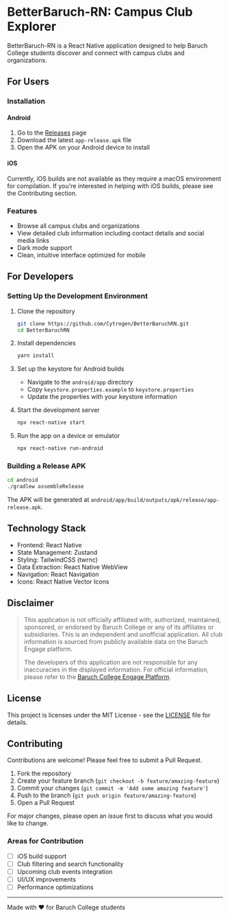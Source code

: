 # BetterBaruch-RN: Campus Club Explorer

BetterBaruch-RN is a React Native application designed to help Baruch College students discover and connect with campus clubs and organizations.

## For Users

### Installation

#### Android

1. Go to the [Releases](https://github.com/Cytrogen/BetterBaruchRN/releases) page
2. Download the latest `app-release.apk` file
3. Open the APK on your Android device to install

#### iOS

Currently, iOS builds are not available as they require a macOS environment for compilation. If you're interested in helping with iOS builds, please see the Contributing section.

### Features

- Browse all campus clubs and organizations
- View detailed club information including contact details and social media links 
- Dark mode support
- Clean, intuitive interface optimized for mobile

## For Developers

### Setting Up the Development Environment

1. Clone the repository

   ```bash
   git clone https://github.com/Cytrogen/BetterBaruchRN.git
   cd BetterBaruchRN
   ```
   
2. Install dependencies

   ```bash
   yarn install
   ```

3. Set up the keystore for Android builds

   - Navigate to the `android/app` directory
   - Copy `keystore.properties.example` to `keystore.properties`
   - Update the properties with your keystore information

4. Start the development server

   ```bash
   npx react-native start
   ```
   
5. Run the app on a device or emulator

   ```bash
   npx react-native run-android
   ```
   
### Building a Release APK

```bash
cd android
./gradlew assembleRelease
```

The APK will be generated at `android/app/build/outputs/apk/release/app-release.apk`.

## Technology Stack

- Frontend: React Native
- State Management: Zustand
- Styling: TailwindCSS (twrnc)
- Data Extraction: React Native WebView
- Navigation: React Navigation
- Icons: React Native Vector Icons

## Disclaimer

> This application is not officially affiliated with, authorized, maintained, sponsored, or endorsed by Baruch College or any of its affiliates or subsidiaries. This is an independent and unofficial application. All club information is sourced from publicly available data on the Baruch Engage platform.
>
> The developers of this application are not responsible for any inaccuracies in the displayed information. For official information, please refer to the [Baruch College Engage Platform](https://baruch.campuslabs.com/engage/organizations).

## License

This project is licenses under the MIT License - see the [LICENSE](/LICENSE) file for details.

## Contributing

Contributions are welcome! Please feel free to submit a Pull Request.

1. Fork the repository
2. Create your feature branch (`git checkout -b feature/amazing-feature`)
3. Commit your changes (`git commit -m 'Add some amazing feature'`)
4. Push to the branch (`git push origin feature/amazing-feature`)
5. Open a Pull Request

For major changes, please open an issue first to discuss what you would like to change.

### Areas for Contribution

- [ ] iOS build support
- [ ] Club filtering and search functionality
- [ ] Upcoming club events integration
- [ ] UI/UX improvements
- [ ] Performance optimizations

---

Made with ❤️ for Baruch College students

